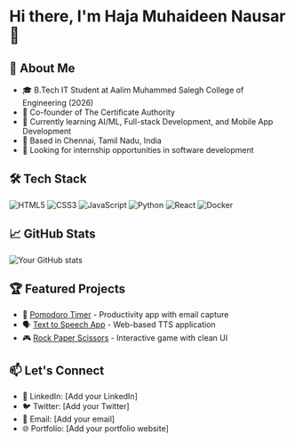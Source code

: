 # Hi there, I'm Haja Muhaideen Nausar 👋

## 🚀 About Me
- 🎓 B.Tech IT Student at Aalim Muhammed Salegh College of Engineering (2026)
- 💼 Co-founder of The Certificate Authority
- 🌱 Currently learning AI/ML, Full-stack Development, and Mobile App Development
- 📍 Based in Chennai, Tamil Nadu, India
- 🎯 Looking for internship opportunities in software development

## 🛠️ Tech Stack
![HTML5](https://img.shields.io/badge/-HTML5-E34F26?style=flat-square&logo=html5&logoColor=white)
![CSS3](https://img.shields.io/badge/-CSS3-1572B6?style=flat-square&logo=css3)
![JavaScript](https://img.shields.io/badge/-JavaScript-F7DF1E?style=flat-square&logo=javascript&logoColor=black)
![Python](https://img.shields.io/badge/-Python-3776AB?style=flat-square&logo=python&logoColor=white)
![React](https://img.shields.io/badge/-React-61DAFB?style=flat-square&logo=react&logoColor=black)
![Docker](https://img.shields.io/badge/-Docker-2496ED?style=flat-square&logo=docker&logoColor=white)

## 📈 GitHub Stats
![Your GitHub stats](https://github-readme-stats.vercel.app/api?username=muhaideennausar&show_icons=true&theme=radical)

## 🏆 Featured Projects
- 🎯 [Pomodoro Timer](https://github.com/muhaideennausar/pomodoro-timer) - Productivity app with email capture
- 🗣️ [Text to Speech App](https://github.com/muhaideennausar/text-to-speech) - Web-based TTS application
- 🎮 [Rock Paper Scissors](https://github.com/muhaideennausar/top-rps) - Interactive game with clean UI

## 📫 Let's Connect
- 💼 LinkedIn: [Add your LinkedIn]
- 🐦 Twitter: [Add your Twitter]
- 📧 Email: [Add your email]
- 🌐 Portfolio: [Add your portfolio website]
